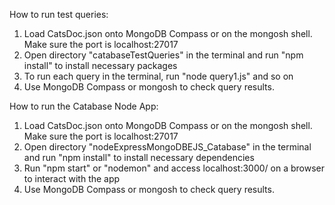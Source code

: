 How to run test queries:
1. Load CatsDoc.json onto MongoDB Compass or on the mongosh shell. Make sure the port is localhost:27017
2. Open directory "catabaseTestQueries" in the terminal and run "npm install" to install necessary packages
3. To run each query in the terminal, run "node query1.js" and so on
4. Use MongoDB Compass or mongosh to check query results.

How to run the Catabase Node App:
1. Load CatsDoc.json onto MongoDB Compass or on the mongosh shell. Make sure the port is localhost:27017
2. Open directory "nodeExpressMongoDBEJS_Catabase" in the terminal and run "npm install" to install necessary dependencies
3. Run "npm start" or "nodemon" and access localhost:3000/ on a browser to interact with the app
4. Use MongoDB Compass or mongosh to check query results.

